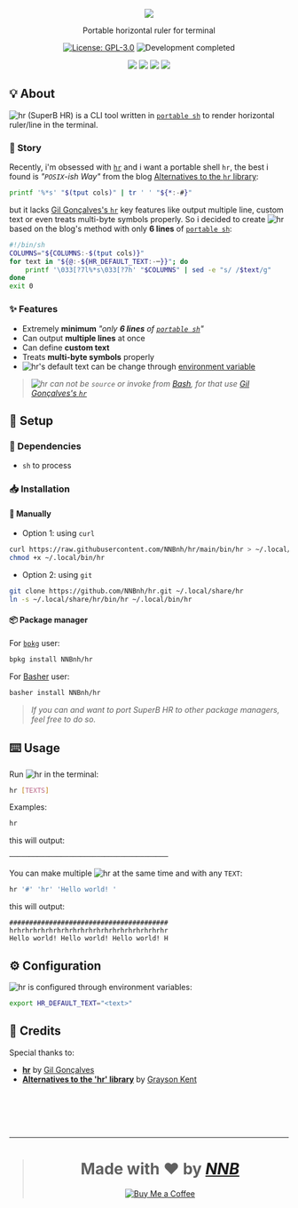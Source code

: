 <p align="center"><img src="https://user-images.githubusercontent.com/43980777/109386965-eefed000-7930-11eb-8b83-ef85d70196fa.png"></p>
<p align="center">Portable horizontal ruler for terminal</p>
<p align="center"><a href="https://github.com/NNBnh/hr/blob/main/LICENSE"><img src="https://img.shields.io/github/license/NNBnh/hr?labelColor=A05B53&color=BF7958&style=for-the-badge" alt="License: GPL-3.0"></a> <img src="https://img.shields.io/badge/development-completed-%23BF7958.svg?labelColor=A05B53&style=for-the-badge&logoColor=FFFFFF" alt="Development completed"></p>
<p align="center"><a href="https://github.com/NNBnh/hr/watchers"><img src="https://img.shields.io/github/watchers/NNBnh/hr?labelColor=A05B53&color=BF7958&style=flat-square"></a> <a href="https://github.com/NNBnh/hr/stargazers"><img src="https://img.shields.io/github/stars/NNBnh/hr?labelColor=A05B53&color=BF7958&style=flat-square"></a> <a href="https://github.com/NNBnh/hr/network/members"><img src="https://img.shields.io/github/forks/NNBnh/hr?labelColor=A05B53&color=BF7958&style=flat-square"></a> <a href="https://github.com/NNBnh/hr/issues"><img src="https://img.shields.io/github/issues/NNBnh/hr?labelColor=A05B53&color=BF7958&style=flat-square"></a></p>

## 💡 About
![`hr`](https://user-images.githubusercontent.com/43980777/109386947-cd054d80-7930-11eb-90b3-49836d184f25.png) (SuperB HR) is a CLI tool written in [`portable sh`](https://github.com/dylanaraps/pure-sh-bible) to render horizontal ruler/line in the terminal.

### 📔 Story
Recently, i'm obsessed with [`hr`](https://github.com/LuRsT/hr) and i want a portable shell `hr`, the best i found is *"`POSIX`-ish Way"* from the blog [Alternatives to the `hr` library](https://grayson.sh/blogs/some-alternatives-to-hr):

```sh
printf '%*s' "$(tput cols)" | tr ' ' "${*:-#}"
```

but it lacks [Gil Gonçalves's `hr`](https://github.com/LuRsT/hr) key features like output multiple line, custom text or even treats multi-byte symbols properly. So i decided to create ![`hr`](https://user-images.githubusercontent.com/43980777/109386947-cd054d80-7930-11eb-90b3-49836d184f25.png) based on the blog's method with only **6 lines** of [`portable sh`](https://github.com/dylanaraps/pure-sh-bible):

```sh
#!/bin/sh
COLUMNS="${COLUMNS:-$(tput cols)}"
for text in "${@:-${HR_DEFAULT_TEXT:-─}}"; do
	printf '\033[?7l%*s\033[?7h' "$COLUMNS" | sed -e "s/ /$text/g"
done
exit 0
```

### ✨ Features
- Extremely **minimum** *"only **6 lines** of [`portable sh`](https://github.com/dylanaraps/pure-sh-bible)"*
- Can output **multiple lines** at once
- Can define **custom text**
- Treats **multi-byte symbols** properly
- ![`hr`](https://user-images.githubusercontent.com/43980777/109386947-cd054d80-7930-11eb-90b3-49836d184f25.png)'s default text can be change through [environment variable](#%EF%B8%8F-configuration)

> *![`hr`](https://user-images.githubusercontent.com/43980777/109386947-cd054d80-7930-11eb-90b3-49836d184f25.png) can not be `source` or invoke from [Bash](https://www.gnu.org/software/bash), for that use [Gil Gonçalves's `hr`](https://github.com/LuRsT/hr)*

## 🚀 Setup
### 🧾 Dependencies
- `sh` to process

### 📥 Installation
#### 🔧 Manually
- Option 1: using `curl`

```sh
curl https://raw.githubusercontent.com/NNBnh/hr/main/bin/hr > ~/.local/bin/hr
chmod +x ~/.local/bin/hr
```

- Option 2: using `git`

```sh
git clone https://github.com/NNBnh/hr.git ~/.local/share/hr
ln -s ~/.local/share/hr/bin/hr ~/.local/bin/hr
```

#### 📦 Package manager
For [`bpkg`](https://github.com/bpkg/bpkg) user:

```sh
bpkg install NNBnh/hr
```

For [Basher](https://github.com/bpkg/bpkg) user:

```sh
basher install NNBnh/hr
```

> *If you can and want to port SuperB HR to other package managers, feel free to do so.*

## ⌨️ Usage
Run ![`hr`](https://user-images.githubusercontent.com/43980777/109386947-cd054d80-7930-11eb-90b3-49836d184f25.png) in the terminal:

```sh
hr [TEXTS]
```

Examples:

```sh
hr
```

this will output:

```console
────────────────────────────────────────
```

You can make multiple ![`hr`](https://user-images.githubusercontent.com/43980777/109386947-cd054d80-7930-11eb-90b3-49836d184f25.png) at the same time and with any `TEXT`:

```sh
hr '#' 'hr' 'Hello world! '
```

this will output:

```console
########################################
hrhrhrhrhrhrhrhrhrhrhrhrhrhrhrhrhrhrhrhr
Hello world! Hello world! Hello world! H
```

## ⚙️ Configuration
![`hr`](https://user-images.githubusercontent.com/43980777/109386947-cd054d80-7930-11eb-90b3-49836d184f25.png) is configured through environment variables:

```sh
export HR_DEFAULT_TEXT="<text>"
```

## 💌 Credits
Special thanks to:
- [**hr**](https://github.com/LuRsT/hr) by [Gil Gonçalves](https://github.com/LuRsT)
- [**Alternatives to the 'hr' library**](https://grayson.sh/blogs/some-alternatives-to-hr) by [Grayson Kent](https://grayson.sh)

<br><br><br><br>

---

> <h1 align="center">Made with ❤️ by <a href="https://github.com/NNBnh"><i>NNB</i></a></h1>
>
> <p align="center"><a href="https://www.buymeacoffee.com/nnbnh"><img src="https://img.shields.io/badge/buy_me_a_coffee%20-%23F7CA88.svg?logo=buy-me-a-coffee&logoColor=333333&style=for-the-badge" alt="Buy Me a Coffee"></p>

